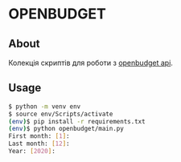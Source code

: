 # OPENBUDGET
## About
Колекція скриптів для роботи з [openbudget api](https://openbudget.gov.ua/). 

## Usage
```bash
$ python -m venv env
$ source env/Scripts/activate
(env)$ pip install -r requirements.txt
(env)$ python openbudget/main.py
First month: [1]: 
Last month: [12]: 
Year: [2020]:
```